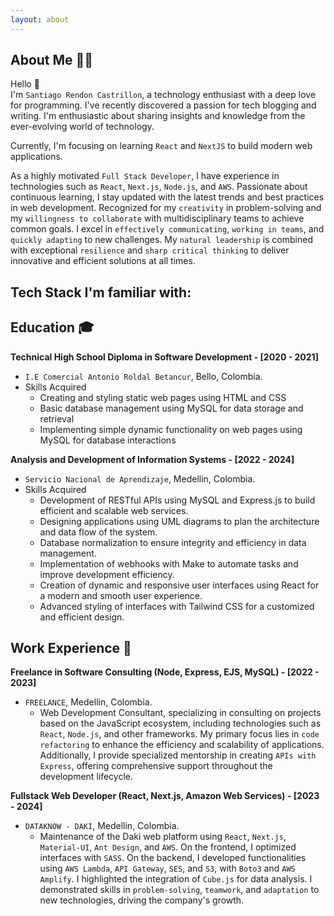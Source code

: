 ```yaml
---
layout: about
---
```


<script>
  import FamiliarTechStack from '$lib/components/site/familiar-tech-stack.svelte'
</script>

## About Me 👨‍💻

Hello <span class="wave">👋</span>  
I'm `Santiago Rendon Castrillon`, a technology enthusiast with a deep love for programming. I've recently discovered a passion for tech blogging and writing. I'm enthusiastic about sharing insights and knowledge from the ever-evolving world of technology.

Currently, I'm focusing on learning `React` and `NextJS` to build modern web applications.

As a highly motivated `Full Stack Developer`, I have experience in technologies such as `React`, `Next.js`, `Node.js`, and `AWS`. Passionate about continuous learning, I stay updated with the latest trends and best practices in web development. Recognized for my `creativity` in problem-solving and my `willingness to collaborate` with multidisciplinary teams to achieve common goals. I excel in `effectively communicating`, `working in teams`, and `quickly adapting` to new challenges. My `natural leadership` is combined with exceptional `resilience` and `sharp critical thinking` to deliver innovative and efficient solutions at all times.

## Tech Stack I'm familiar with:

<FamiliarTechStack />

## Education 🎓

**Technical High School Diploma in Software Development - [2020 - 2021]**

- `I.E Comercial Antonio Roldal Betancur`, Bello, Colombia.
- Skills Acquired
  - Creating and styling static web pages using HTML and CSS
  - Basic database management using MySQL for data storage and retrieval
  - Implementing simple dynamic functionality on web pages using MySQL for database interactions

**Analysis and Development of Information Systems - [2022 - 2024]**

- `Servicio Nacional de Aprendizaje`, Medellin, Colombia.
- Skills Acquired
  - Development of RESTful APIs using MySQL and Express.js to build efficient and scalable web services.
  - Designing applications using UML diagrams to plan the architecture and data flow of the system.
  - Database normalization to ensure integrity and efficiency in data management.
  - Implementation of webhooks with Make to automate tasks and improve development efficiency.
  - Creation of dynamic and responsive user interfaces using React for a modern and smooth user experience.
  - Advanced styling of interfaces with Tailwind CSS for a customized and efficient design.

## Work Experience 👔

**Freelance in Software Consulting (Node, Express, EJS, MySQL) - [2022 - 2023]**

- `FREELANCE`, Medellin, Colombia.
  - Web Development Consultant, specializing in consulting on projects based on the JavaScript ecosystem, including technologies such as `React`, `Node.js`, and other frameworks. My primary focus lies in `code refactoring` to enhance the efficiency and scalability of applications. Additionally, I provide specialized mentorship in creating `APIs with Express`, offering comprehensive support throughout the development lifecycle.

**Fullstack Web Developer (React, Next.js, Amazon Web Services) - [2023 - 2024]**

- `DATAKNOW - DAKI`, Medellin, Colombia.
  - Maintenance of the Daki web platform using `React`, `Next.js`, `Material-UI`,
  `Ant Design`, and `AWS`. On the frontend, I optimized interfaces with
  `SASS`. On the backend, I developed functionalities using `AWS Lambda`,
  `API Gateway`, `SES`, and `S3`, with `Boto3` and `AWS Amplify`. I highlighted
  the integration of `Cube.js` for data analysis. I demonstrated skills in
  `problem-solving`, `teamwork`, and `adaptation` to new technologies,
  driving the company's growth.

<!-- ## Certifications 🏅

- Deep Learning Specialization ([Coursera](https://www.coursera.org/account/accomplishments/specialization/certificate/DYAT64RBNY2R))
- Machine Learning A-Z<sup>TM</sup>: AI, Python & R in Data Science ([Udemy](https://www.udemy.com/certificate/UC-1da0a923-8fb4-41a7-9166-c13adb00d2ad/))
- AI-900: Azure AI Fundamentals ([Microsoft](https://www.credly.com/badges/46b6842f-597c-4079-a876-fcd6ec7dd653?source=linked_in_profile))

## Publications 📚

- **_A Platform Independent Web-Application for Short-Term Electric Power Load Forecasting on a 33/11 kV Substation Using Regression Model_**, Advances in Electrical & Electronics Engineering ([see here](http://advances.utc.sk/index.php/AEEE/article/view/4561))

- **_Weather Forecasting Using Radial Basis Function Neural Network in Warangal, India_**, MDPI Urban Science ([see here](https://www.mdpi.com/2413-8851/7/3/68))

- **_Active Power Load Data Dimensionality Reduction Using Autoencoder_**, Springer ([see here](https://link.springer.com/chapter/10.1007/978-981-99-2066-2_22))

---

for React and Next JS version of this website, visit : [https://v1-prabhukirankonda.vercel.app/](https://v1-prabhukirankonda.vercel.app/)

-->
